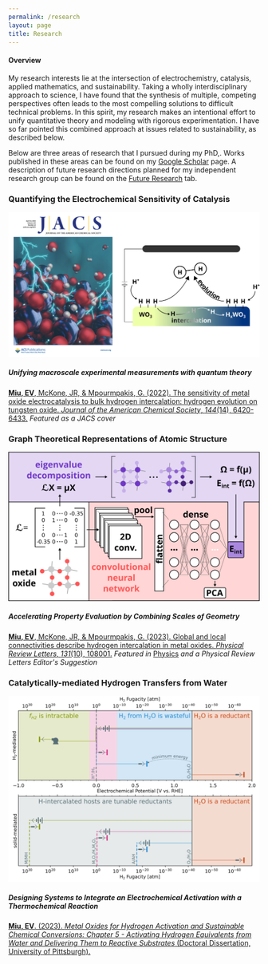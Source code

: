 ```yaml
---
permalink: /research
layout: page
title: Research
---
```


#### **Overview**
My research interests lie at the intersection of electrochemistry, catalysis, applied mathematics, and sustainability.
Taking a wholly interdisciplinary approach to science, I have found that the synthesis of multiple, competing perspectives often leads to the most compelling solutions to difficult technical problems.
In this spirit, my research makes an intentional effort to unify quantitative theory and modeling with rigorous experimentation.
I have so far pointed this combined approach at issues related to sustainability, as described below.

Below are three areas of research that I pursued during my PhD,.
Works published in these areas can be found on my [Google Scholar](https://scholar.google.com/citations?user=lvfsM9wAAAAJ&hl=en) page.
A description of future research directions planned for my independent research group can be found on the [Future Research](future-research) tab.

###  **Quantifying the Electrochemical Sensitivity of Catalysis**
<img src="./assets/imgs/jacs.png" width="800px">

##### ***Unifying macroscale experimental measurements with quantum theory***
[**Miu, EV**, McKone, JR, & Mpourmpakis, G. (2022). The sensitivity of metal oxide electrocatalysis to bulk hydrogen intercalation: hydrogen evolution on tungsten oxide. *Journal of the American Chemical Society*, *144*(14), 6420-6433.](https://pubs.acs.org/doi/full/10.1021/jacs.2c00825)
*Featured as a JACS cover*



### **Graph Theoretical Representations of Atomic Structure**
<img src="./assets/imgs/prl.png" width="800px">

##### ***Accelerating Property Evaluation by Combining Scales of Geometry***

[**Miu, EV**, McKone, JR, & Mpourmpakis, G. (2023). Global and local connectivities describe hydrogen intercalation in metal oxides. *Physical Review Letters*, *131*(10), 108001.](https://journals.aps.org/prl/abstract/10.1103/PhysRevLett.131.108001)
*Featured in* [Physics](https://physics.aps.org/articles/v16/s123) *and a Physical Review Letters Editor's Suggestion*

### **Catalytically-mediated Hydrogen Transfers from Water**
<img src="./assets/imgs/thermoframe.png" width="800px">

##### ***Designing Systems to Integrate an Electrochemical Activation with a Thermochemical Reaction***

[**Miu, EV**. (2023). *Metal Oxides for Hydrogen Activation and Sustainable Chemical Conversions: Chapter 5 - Activating Hydrogen Equivalents from Water and Delivering Them to Reactive Substrates* (Doctoral Dissertation, University of Pittsburgh).](http://d-scholarship.pitt.edu/45068/)